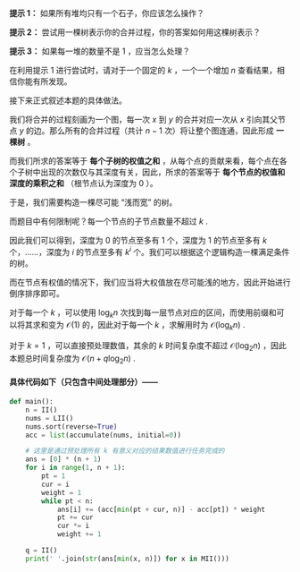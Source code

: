 **提示 1：** 如果所有堆均只有一个石子，你应该怎么操作？

**提示 2：** 尝试用一棵树表示你的合并过程，你的答案如何用这棵树表示？

**提示 3：** 如果每一堆的数量不是 $1$ ，应当怎么处理？

在利用提示 1 进行尝试时，请对于一个固定的 $k$ ，一个一个增加 $n$ 查看结果，相信你能有所发现。

接下来正式叙述本题的具体做法。

我们将合并的过程刻画为一个图，每一次 $x$ 到 $y$ 的合并对应一次从 $x$ 引向其父节点 $y$ 的边。那么所有的合并过程（共计 $n-1$ 次）将让整个图连通，因此形成 **一棵树** 。

而我们所求的答案等于 **每个子树的权值之和** ，从每个点的贡献来看，每个点在各个子树中出现的次数仅与其深度有关，因此，所求的答案等于 **每个节点的权值和深度的乘积之和** （根节点认为深度为 $0$ ）。

于是，我们需要构造一棵尽可能 “浅而宽” 的树。

而题目中有何限制呢？每一个节点的子节点数量不超过 $k$ .

因此我们可以得到，深度为 $0$ 的节点至多有 $1$ 个，深度为 $1$ 的节点至多有 $k$ 个，……，深度为 $i$ 的节点至多有 $k^{i}$ 个。我们可以根据这个逻辑构造一棵满足条件的树。

而在节点有权值的情况下，我们应当将大权值放在尽可能浅的地方，因此开始进行倒序排序即可。

对于每一个 $k$ ，可以使用 $\log_k n$ 次找到每一层节点对应的区间，而使用前缀和可以将其求和变为 $\mathcal{O}(1)$ 的，因此对于每一个 $k$ ，求解用时为 $\mathcal{O}(\log_k n)$ .

对于 $k=1$ ，可以直接预处理数值，其余的 $k$ 时间复杂度不超过 $\mathcal{O}(\log_2 n)$ ，因此本题总时间复杂度为 $\mathcal{O}(n+q\log_2n)$ .

#### 具体代码如下（只包含中间处理部分）——

```Python []
def main():
    n = II()
    nums = LII()
    nums.sort(reverse=True)
    acc = list(accumulate(nums, initial=0))

    # 这里是通过预处理所有 k 有意义对应的结果数值进行任务完成的
    ans = [0] * (n + 1)
    for i in range(1, n + 1):
        pt = 1
        cur = i
        weight = 1
        while pt < n:
            ans[i] += (acc[min(pt + cur, n)] - acc[pt]) * weight
            pt += cur
            cur *= i
            weight += 1

    q = II()
    print(' '.join(str(ans[min(x, n)]) for x in MII()))
```